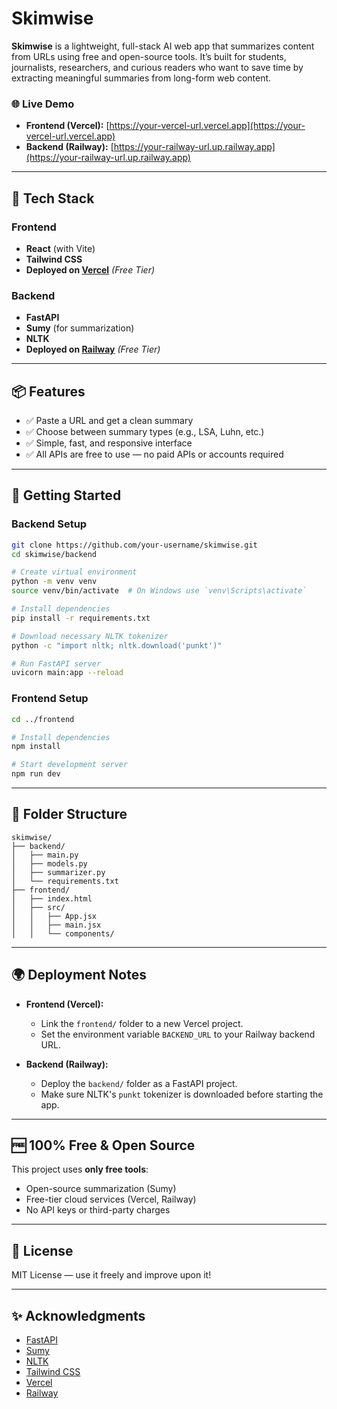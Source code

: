 
# Skimwise

**Skimwise** is a lightweight, full-stack AI web app that summarizes content from URLs using free and open-source tools. It’s built for students, journalists, researchers, and curious readers who want to save time by extracting meaningful summaries from long-form web content.

### 🌐 Live Demo

- **Frontend (Vercel):** [https://your-vercel-url.vercel.app](https://your-vercel-url.vercel.app)
- **Backend (Railway):** [https://your-railway-url.up.railway.app](https://your-railway-url.up.railway.app)

---

## 🔧 Tech Stack

### Frontend
- **React** (with Vite)
- **Tailwind CSS**
- **Deployed on [Vercel](https://vercel.com)** _(Free Tier)_

### Backend
- **FastAPI**
- **Sumy** (for summarization)
- **NLTK**
- **Deployed on [Railway](https://railway.app)** _(Free Tier)_

---

## 📦 Features

- ✅ Paste a URL and get a clean summary
- ✅ Choose between summary types (e.g., LSA, Luhn, etc.)
- ✅ Simple, fast, and responsive interface
- ✅ All APIs are free to use — no paid APIs or accounts required

---

## 🚀 Getting Started

### Backend Setup

```bash
git clone https://github.com/your-username/skimwise.git
cd skimwise/backend

# Create virtual environment
python -m venv venv
source venv/bin/activate  # On Windows use `venv\Scripts\activate`

# Install dependencies
pip install -r requirements.txt

# Download necessary NLTK tokenizer
python -c "import nltk; nltk.download('punkt')"

# Run FastAPI server
uvicorn main:app --reload
```

### Frontend Setup

```bash
cd ../frontend

# Install dependencies
npm install

# Start development server
npm run dev
```

---

## 📁 Folder Structure

```
skimwise/
├── backend/
│   ├── main.py
│   ├── models.py
│   ├── summarizer.py
│   └── requirements.txt
├── frontend/
│   ├── index.html
│   ├── src/
│   │   ├── App.jsx
│   │   ├── main.jsx
│   │   └── components/
```

---

## 🌍 Deployment Notes

- **Frontend (Vercel):**
  - Link the `frontend/` folder to a new Vercel project.
  - Set the environment variable `BACKEND_URL` to your Railway backend URL.

- **Backend (Railway):**
  - Deploy the `backend/` folder as a FastAPI project.
  - Make sure NLTK's `punkt` tokenizer is downloaded before starting the app.

---

## 🆓 100% Free & Open Source

This project uses **only free tools**:
- Open-source summarization (Sumy)
- Free-tier cloud services (Vercel, Railway)
- No API keys or third-party charges

---

## 📄 License

MIT License — use it freely and improve upon it!

---

## ✨ Acknowledgments

- [FastAPI](https://fastapi.tiangolo.com/)
- [Sumy](https://github.com/miso-belica/sumy)
- [NLTK](https://www.nltk.org/)
- [Tailwind CSS](https://tailwindcss.com/)
- [Vercel](https://vercel.com)
- [Railway](https://railway.app)
